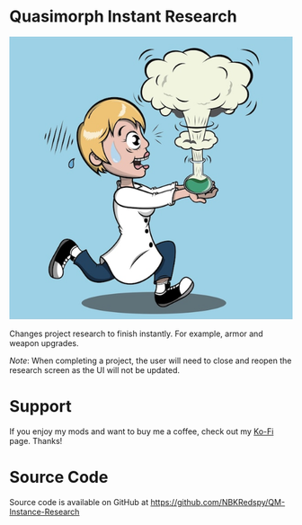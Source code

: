 # Quasimorph Instant Research

![thumbnail icon](media/thumbnail.png)

Changes project research to finish instantly.  For example, armor and weapon upgrades.

*Note*: When completing a project, the user will need to close and reopen the research screen as the UI will not be updated.

# Support
If you enjoy my mods and want to buy me a coffee, check out my [Ko-Fi](https://ko-fi.com/nbkredspy71915) page.
Thanks!

# Source Code
Source code is available on GitHub at https://github.com/NBKRedspy/QM-Instance-Research
